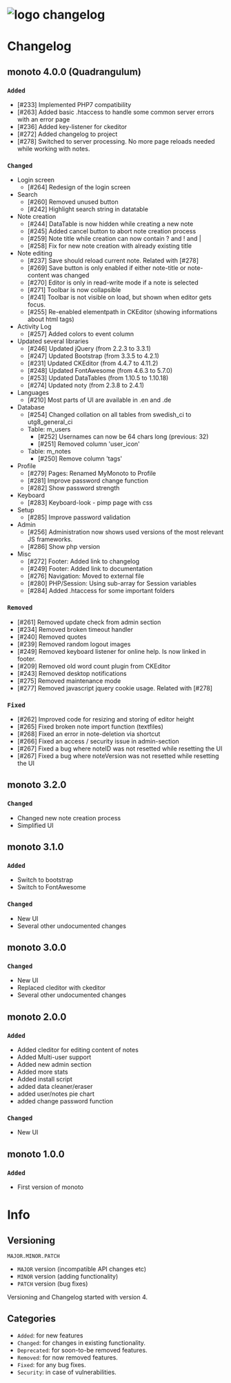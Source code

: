 ![logo](https://raw.githubusercontent.com/yafp/monoto/master/images/logo/monotoLogoBlack.png) changelog
==========

# Changelog
## monoto 4.0.0 (Quadrangulum)
###  ```Added```
* [#233] Implemented PHP7 compatibility
* [#263] Added basic .htaccess to handle some common server errors with an error page
* [#236] Added key-listener for ckeditor
* [#272] Added changelog to project
* [#278] Switched to server processing. No more page reloads needed while working with notes.

###  ```Changed```
* Login screen
  * [#264] Redesign of the login screen
* Search
  * [#260] Removed unused button
  * [#242] Highlight search string in datatable
* Note creation
  * [#244] DataTable is now hidden while creating a new note
  * [#245] Added cancel button to abort note creation process
  * [#259] Note title while creation can now contain ? and ! and |
  * [#258] Fix for new note creation with already existing title
* Note editing
  * [#237] Save should reload current note. Related with [#278]
  * [#269] Save button is only enabled if either note-title or note-content was changed
  * [#270] Editor is only in read-write mode if a note is selected
  * [#271] Toolbar is now collapsible
  * [#241] Toolbar is not visible on load, but shown when editor gets focus.
  * [#255] Re-enabled elementpath in CKEditor (showing informations about html tags)
* Activity Log  
  * [#257] Added colors to event column
* Updated several libraries  
  * [#246] Updated jQuery (from 2.2.3 to 3.3.1)
  * [#247] Updated Bootstrap (from 3.3.5 to 4.2.1)
  * [#231] Updated CKEditor (from 4.4.7 to 4.11.2)
  * [#248] Updated FontAwesome (from 4.6.3 to 5.7.0)
  * [#253] Updated DataTables (from 1.10.5 to 1.10.18)
  * [#274] Updated noty (from 2.3.8 to 2.4.1)
* Languages
  * [#210] Most parts of UI are available in .en and .de
* Database
  * [#254] Changed collation on all tables from swedish_ci to utg8_general_ci
  * Table: m_users
    * [#252] Usernames can now be 64 chars long (previous: 32)
    * [#251] Removed column 'user_icon'
  * Table: m_notes
    * [#250] Remove column 'tags'
* Profile
    * [#279] Pages: Renamed MyMonoto to Profile
    * [#281] Improve password change function
    * [#282] Show password strength
* Keyboard
    * [#283] Keyboard-look - pimp page with css
* Setup
    * [#285] Improve password validation
* Admin
    * [#256] Administration now shows used versions of the most relevant JS frameworks.
    * [#286] Show php version
* Misc
  * [#272] Footer: Added link to changelog
  * [#249] Footer: Added link to documentation
  * [#276] Navigation: Moved to external file
  * [#280] PHP/Session: Using sub-array for Session variables
  * [#284] Added .htaccess for some important folders


###  ```Removed```
* [#261] Removed update check from admin section
* [#234] Removed broken timeout handler
* [#240] Removed quotes
* [#239] Removed random logout images
* [#249] Removed keyboard listener for online help. Is now linked in footer.
* [#209] Removed old word count plugin from CKEditor
* [#243] Removed desktop notifications
* [#275] Removed maintenance mode
* [#277] Removed javascript jquery cookie usage. Related with [#278]

###  ```Fixed```
* [#262] Improved code for resizing and storing of editor height
* [#265] Fixed broken note import function (textfiles)
* [#268] Fixed an error in note-deletion via shortcut
* [#266] Fixed an access / security issue in admin-section
* [#267] Fixed a bug where noteID was not resetted while resetting the UI
* [#267] Fixed a bug where noteVersion was not resetted while resetting the UI


## monoto 3.2.0
###  ```Changed```
* Changed new note creation process
* Simplified UI


## monoto 3.1.0
###  ```Added```
* Switch to bootstrap
* Switch to FontAwesome

###  ```Changed```
* New UI
* Several other undocumented changes


## monoto 3.0.0
###  ```Changed```
* New UI
* Replaced cleditor with ckeditor
* Several other undocumented changes


## monoto 2.0.0
###  ```Added```
* Added cleditor for editing content of notes
* Added Multi-user support
* Added new admin section
* Added more stats
* Added install script
* added data cleaner/eraser
* added user/notes pie chart
* added change password function

###  ```Changed```
* New UI


## monoto 1.0.0
###  ```Added```
* First version of monoto








# Info
## Versioning

  ```
  MAJOR.MINOR.PATCH
  ```

* ```MAJOR``` version (incompatible API changes etc)
* ```MINOR``` version (adding functionality)
* ```PATCH``` version (bug fixes)

Versioning and Changelog started with version 4.


## Categories
* ```Added```: for new features
* ```Changed```: for changes in existing functionality.
* ```Deprecated```: for soon-to-be removed features.
* ```Removed```: for now removed features.
* ```Fixed```: for any bug fixes.
* ```Security```: in case of vulnerabilities.

